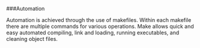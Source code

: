 ###Automation

Automation is achieved through the use of makefiles. Within each makefile there are multiple commands for various operations. Make allows quick and easy automated compiling, link and loading, running executables, and cleaning object files. 
